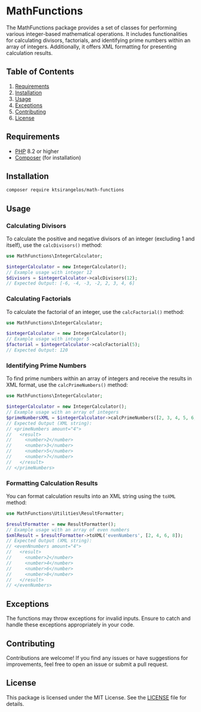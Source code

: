 # MathFunctions

The MathFunctions package provides a set of classes for performing various integer-based mathematical operations. It includes functionalities for calculating divisors, factorials, and identifying prime numbers within an array of integers. Additionally, it offers XML formatting for presenting calculation results.

## Table of Contents

1. [Requirements](#requirements)
2. [Installation](#installation)
3. [Usage](#usage)
4. [Exceptions](#exceptions)
5. [Contributing](#contributing)
6. [License](#license)

## Requirements

- [PHP](https://www.php.net/) 8.2 or higher
- [Composer](https://getcomposer.org/) (for installation)

## Installation

```bash
composer require ktsirangelos/math-functions
```

## Usage

### Calculating Divisors

To calculate the positive and negative divisors of an integer (excluding 1 and itself), use the `calcDivisors()` method:

```php
use MathFunctions\IntegerCalculator;

$integerCalculator = new IntegerCalculator();
// Example usage with integer 12
$divisors = $integerCalculator->calcDivisors(12);
// Expected Output: [-6, -4, -3, -2, 2, 3, 4, 6]
```

### Calculating Factorials

To calculate the factorial of an integer, use the `calcFactorial()` method:

```php
use MathFunctions\IntegerCalculator;

$integerCalculator = new IntegerCalculator();
// Example usage with integer 5
$factorial = $integerCalculator->calcFactorial(5);
// Expected Output: 120
```

### Identifying Prime Numbers

To find prime numbers within an array of integers and receive the results in XML format, use the `calcPrimeNumbers()` method:

```php
use MathFunctions\IntegerCalculator;

$integerCalculator = new IntegerCalculator();
// Example usage with an array of integers
$primeNumbersXML = $integerCalculator->calcPrimeNumbers([2, 3, 4, 5, 6, 7]);
// Expected Output (XML string):
// <primeNumbers amount="4">
//   <result>
//     <number>2</number>
//     <number>3</number>
//     <number>5</number>
//     <number>7</number>
//   </result>
// </primeNumbers>
```

### Formatting Calculation Results

You can format calculation results into an XML string using the `toXML` method:

```php
use MathFunctions\Utilities\ResultFormatter;

$resultFormatter = new ResultFormatter();
// Example usage with an array of even numbers
$xmlResult = $resultFormatter->toXML('evenNumbers', [2, 4, 6, 8]);
// Expected Output (XML string):
// <evenNnumbers amount="4">
//   <result>
//     <number>2</number>
//     <number>4</number>
//     <number>6</number>
//     <number>8</number>
//   </result>
// </evenNumbers>
```

## Exceptions

The functions may throw exceptions for invalid inputs. Ensure to catch and handle these exceptions appropriately in your code.

## Contributing

Contributions are welcome! If you find any issues or have suggestions for improvements, feel free to open an issue or submit a pull request.

## License

This package is licensed under the MIT License. See the [LICENSE](./LICENSE) file for details.
